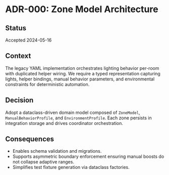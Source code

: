 # ADR-000: Zone Model Architecture

## Status
Accepted 2024-05-16

## Context
The legacy YAML implementation orchestrates lighting behavior per-room with duplicated helper wiring. We require a typed representation capturing lights, helper bindings, manual behavior parameters, and environmental constraints for deterministic automation.

## Decision
Adopt a dataclass-driven domain model composed of `ZoneModel`, `ManualBehaviorProfile`, and `EnvironmentProfile`. Each zone persists in integration storage and drives coordinator orchestration.

## Consequences
- Enables schema validation and migrations.
- Supports asymmetric boundary enforcement ensuring manual boosts do not collapse adaptive ranges.
- Simplifies test fixture generation via dataclass factories.
